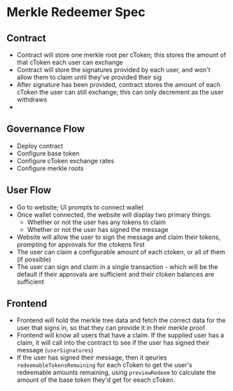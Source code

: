 # Merkle Redeemer Spec

## Contract
 - Contract will store one merkle root per cToken; this stores the amount of that cToken each user can exchange
 - Contract will store the signatures provided by each user, and won't allow them to claim until they've provided their sig
 - After signature has been provided, contract stores the amount of each cToken the user can still exchange; this can only decrement as the user withdraws
 - 

## Governance Flow
 - Deploy contract
 - Configure base token
 - Configure cToken exchange rates
 - Configure merkle roots

## User Flow
 - Go to website; UI prompts to connect wallet
 - Once wallet connected, the website will display two primary things:
    - Whether or not the user has any tokens to claim
    - Whether or not the user has signed the message
 - Website will allow the user to sign the message and claim their tokens, prompting for approvals for the ctokens first
 - The user can claim a configurable amount of each ctoken, or all of them (if possible)
 - The user can sign and claim in a single transaction - which will be the default if their approvals are sufficient and their ctoken balances are sufficient

 ## Frontend
 - Frontend will hold the merkle tree data and fetch the correct data for the user that signs in, so that they can provide it in their merkle proof
 - Frontend will know all users that have a claim. If the supplied user has a claim, it will call into the contract to see if the user has signed their message (`userSignatures`)
 - If the user has signed their message, then it qeuries `redeemableTokensRemaining` for each cToken to get the user's redeemable amounts remaining, using `previewRedeem` to calculate the amount of the base token they'd get for eeach cToken.